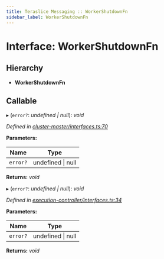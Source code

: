 ```yaml
---
title: Teraslice Messaging :: WorkerShutdownFn
sidebar_label: WorkerShutdownFn
---
```


# Interface: WorkerShutdownFn

## Hierarchy

* **WorkerShutdownFn**

## Callable

▸ (`error?`: *undefined | null*): *void*

*Defined in [cluster-master/interfaces.ts:70](https://github.com/terascope/teraslice/blob/e7b0edd3/packages/teraslice-messaging/src/cluster-master/interfaces.ts#L70)*

**Parameters:**

Name | Type |
------ | ------ |
`error?` | undefined \| null |

**Returns:** *void*

▸ (`error?`: *undefined | null*): *void*

*Defined in [execution-controller/interfaces.ts:34](https://github.com/terascope/teraslice/blob/e7b0edd3/packages/teraslice-messaging/src/execution-controller/interfaces.ts#L34)*

**Parameters:**

Name | Type |
------ | ------ |
`error?` | undefined \| null |

**Returns:** *void*
